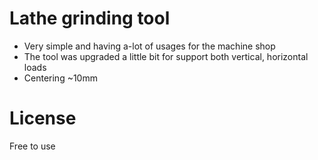 # Lathe grinding tool
- Very simple and having a-lot of usages for the machine shop
- The tool was upgraded  a little bit for support both vertical, horizontal loads
- Centering ~10mm

# License
Free to use